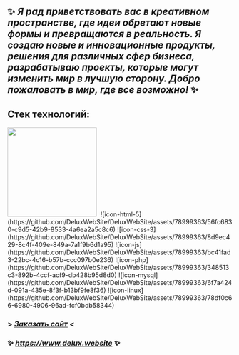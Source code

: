 
## ✨ *Я рад приветствовать вас в креативном пространстве, где идеи обретают новые формы и превращаются в реальность. Я создаю новые и инновационные продукты, решения для различных сфер бизнеса, разрабатываю проекты, которые могут изменить мир в лучшую сторону. Добро пожаловать в мир, где все возможно!* ✨

## Стек технологий:
<kbd>
  <img src="https://github.com/DeluxWebSite/DeluxWebSite/assets/78999363/56fc6830-c9d5-42b9-8533-4a6ea2a5c8c6" width="200" height="200"/>
</kbd>
![icon-html-5](https://github.com/DeluxWebSite/DeluxWebSite/assets/78999363/56fc6830-c9d5-42b9-8533-4a6ea2a5c8c6)
![icon-css-3](https://github.com/DeluxWebSite/DeluxWebSite/assets/78999363/8d9ec429-8c4f-409e-849a-7a1f9b6d1a95)
![icon-js](https://github.com/DeluxWebSite/DeluxWebSite/assets/78999363/bc41fad3-22bc-4c16-b57b-ccc097b0e236)
![icon-php](https://github.com/DeluxWebSite/DeluxWebSite/assets/78999363/348513c3-892b-4ccf-acf9-db428b95d8d0)
![icon-mysql](https://github.com/DeluxWebSite/DeluxWebSite/assets/78999363/6f7a424d-091a-435e-8f3f-b13bf9fe8f36)
![icon-linux](https://github.com/DeluxWebSite/DeluxWebSite/assets/78999363/78df0c66-6980-4906-96ad-fcf0bdb58344)


###           > [*Заказать* *сайт*](https://t.me/Serge_WebDev) <

### ✨ *https://www.delux.website* ✨

